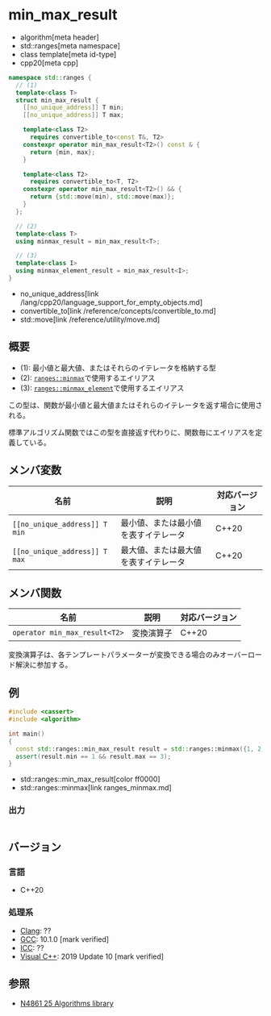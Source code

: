 # min_max_result
* algorithm[meta header]
* std::ranges[meta namespace]
* class template[meta id-type]
* cpp20[meta cpp]

```cpp
namespace std::ranges {
  // (1)
  template<class T>
  struct min_max_result {
    [[no_unique_address]] T min;
    [[no_unique_address]] T max;

    template<class T2>
      requires convertible_to<const T&, T2>
    constexpr operator min_max_result<T2>() const & {
      return {min, max};
    }

    template<class T2>
      requires convertible_to<T, T2>
    constexpr operator min_max_result<T2>() && {
      return {std::move(min), std::move(max)};
    }
  };

  // (2)
  template<class T>
  using minmax_result = min_max_result<T>;

  // (3)
  template<class I>
  using minmax_element_result = min_max_result<I>;
}
```
* no_unique_address[link /lang/cpp20/language_support_for_empty_objects.md]
* convertible_to[link /reference/concepts/convertible_to.md]
* std::move[link /reference/utility/move.md]

## 概要
* (1): 最小値と最大値、またはそれらのイテレータを格納する型
* (2): [`ranges::minmax`](ranges_minmax.md)で使用するエイリアス
* (3): [`ranges::minmax_element`](ranges_minmax_element.md)で使用するエイリアス

この型は、関数が最小値と最大値またはそれらのイテレータを返す場合に使用される。

標準アルゴリズム関数ではこの型を直接返す代わりに、関数毎にエイリアスを定義している。


## メンバ変数

| 名前                          | 説明                                 | 対応バージョン |
|-------------------------------|--------------------------------------|----------------|
| `[[no_unique_address]] T min` | 最小値、または最小値を表すイテレータ | C++20          |
| `[[no_unique_address]] T max` | 最大値、または最大値を表すイテレータ | C++20          |


## メンバ関数

| 名前                          | 説明           | 対応バージョン |
|-------------------------------|----------------|----------------|
| `operator min_max_result<T2>` | 変換演算子     | C++20          |

変換演算子は、各テンプレートパラメーターが変換できる場合のみオーバーロード解決に参加する。

## 例
```cpp example
#include <cassert>
#include <algorithm>

int main()
{
  const std::ranges::min_max_result result = std::ranges::minmax({1, 2, 3});
  assert(result.min == 1 && result.max == 3);
}
```
* std::ranges::min_max_result[color ff0000]
* std::ranges::minmax[link ranges_minmax.md]

### 出力
```
```

## バージョン
### 言語
- C++20

### 処理系
- [Clang](/implementation.md#clang): ??
- [GCC](/implementation.md#gcc): 10.1.0 [mark verified]
- [ICC](/implementation.md#icc): ??
- [Visual C++](/implementation.md#visual_cpp): 2019 Update 10 [mark verified]

## 参照
- [N4861 25 Algorithms library](https://timsong-cpp.github.io/cppwp/n4861/algorithms)
